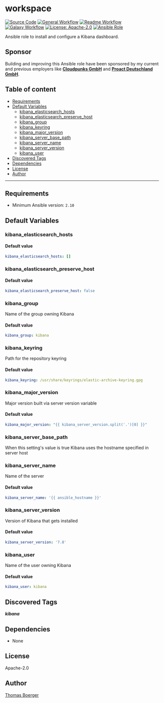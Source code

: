# workspace

[![Source Code](https://img.shields.io/badge/github-source%20code-blue?logo=github&logoColor=white)](https://github.com/rolehippie/kibana)
[![General Workflow](https://github.com/rolehippie/kibana/actions/workflows/general.yml/badge.svg)](https://github.com/rolehippie/kibana/actions/workflows/general.yml)
[![Readme Workflow](https://github.com/rolehippie/kibana/actions/workflows/docs.yml/badge.svg)](https://github.com/rolehippie/kibana/actions/workflows/docs.yml)
[![Galaxy Workflow](https://github.com/rolehippie/kibana/actions/workflows/galaxy.yml/badge.svg)](https://github.com/rolehippie/kibana/actions/workflows/galaxy.yml)
[![License: Apache-2.0](https://img.shields.io/github/license/rolehippie/kibana)](https://github.com/rolehippie/kibana/blob/master/LICENSE)
[![Ansible Role](https://img.shields.io/badge/role-rolehippie.kibana-blue)](https://galaxy.ansible.com/rolehippie/kibana)

Ansible role to install and configure a Kibana dashboard.

## Sponsor

Building and improving this Ansible role have been sponsored by my current and previous employers like **[Cloudpunks GmbH](https://cloudpunks.de)** and **[Proact Deutschland GmbH](https://www.proact.eu)**.

## Table of content

- [Requirements](#requirements)
- [Default Variables](#default-variables)
  - [kibana_elasticsearch_hosts](#kibana_elasticsearch_hosts)
  - [kibana_elasticsearch_preserve_host](#kibana_elasticsearch_preserve_host)
  - [kibana_group](#kibana_group)
  - [kibana_keyring](#kibana_keyring)
  - [kibana_major_version](#kibana_major_version)
  - [kibana_server_base_path](#kibana_server_base_path)
  - [kibana_server_name](#kibana_server_name)
  - [kibana_server_version](#kibana_server_version)
  - [kibana_user](#kibana_user)
- [Discovered Tags](#discovered-tags)
- [Dependencies](#dependencies)
- [License](#license)
- [Author](#author)

---

## Requirements

- Minimum Ansible version: `2.10`

## Default Variables

### kibana_elasticsearch_hosts

#### Default value

```YAML
kibana_elasticsearch_hosts: []
```

### kibana_elasticsearch_preserve_host

#### Default value

```YAML
kibana_elasticsearch_preserve_host: false
```

### kibana_group

Name of the group owning Kibana

#### Default value

```YAML
kibana_group: kibana
```

### kibana_keyring

Path for the repository keyring

#### Default value

```YAML
kibana_keyring: /usr/share/keyrings/elastic-archive-keyring.gpg
```

### kibana_major_version

Major version built via server version variable

#### Default value

```YAML
kibana_major_version: "{{ kibana_server_version.split('.')[0] }}"
```

### kibana_server_base_path

When this setting's value is true Kibana uses the hostname specified in server host

### kibana_server_name

Name of the server

#### Default value

```YAML
kibana_server_name: '{{ ansible_hostname }}'
```

### kibana_server_version

Version of Kibana that gets installed

#### Default value

```YAML
kibana_server_version: '7.8'
```

### kibana_user

Name of the user owning Kibana

#### Default value

```YAML
kibana_user: kibana
```

## Discovered Tags

**_kibana_**

## Dependencies

- None

## License

Apache-2.0

## Author

[Thomas Boerger](https://github.com/tboerger)
